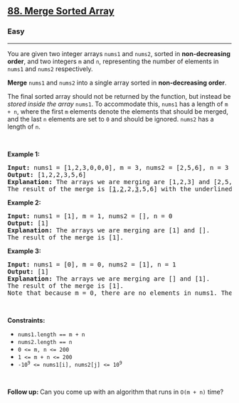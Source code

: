 ​<h2><a href="https://leetcode.com/problems/merge-sorted-array/">88. Merge Sorted Array</a></h2>
<h3>Easy</h3>
<hr />

<div>
  <p>
    You are given two integer arrays <code>nums1</code> and <code>nums2</code>,
    sorted in <strong>non-decreasing order</strong>, and two integers
    <code>m</code> and <code>n</code>, representing the number of elements in
    <code>nums1</code> and <code>nums2</code> respectively.
  </p>

  <p>
    <strong>Merge</strong> <code>nums1</code> and <code>nums2</code> into a
    single array sorted in <strong>non-decreasing order</strong>.
  </p>

  <p>
    The final sorted array should not be returned by the function, but instead
    be <em>stored inside the array </em><code>nums1</code>. To accommodate this,
    <code>nums1</code> has a length of <code>m + n</code>, where the first
    <code>m</code> elements denote the elements that should be merged, and the
    last <code>n</code> elements are set to <code>0</code> and should be
    ignored. <code>nums2</code> has a length of <code>n</code>.
  </p>

  <p>&nbsp;</p>
  <p><strong class="example">Example 1:</strong></p>

  <pre><strong>Input:</strong> nums1 = [1,2,3,0,0,0], m = 3, nums2 = [2,5,6], n = 3
<strong>Output:</strong> [1,2,2,3,5,6]
<strong>Explanation:</strong> The arrays we are merging are [1,2,3] and [2,5,6].
The result of the merge is [<u>1</u>,<u>2</u>,2,<u>3</u>,5,6] with the underlined elements coming from nums1.
</pre>

  <p><strong class="example">Example 2:</strong></p>

  <pre><strong>Input:</strong> nums1 = [1], m = 1, nums2 = [], n = 0
<strong>Output:</strong> [1]
<strong>Explanation:</strong> The arrays we are merging are [1] and [].
The result of the merge is [1].
</pre>

  <p><strong class="example">Example 3:</strong></p>

  <pre><strong>Input:</strong> nums1 = [0], m = 0, nums2 = [1], n = 1
<strong>Output:</strong> [1]
<strong>Explanation:</strong> The arrays we are merging are [] and [1].
The result of the merge is [1].
Note that because m = 0, there are no elements in nums1. The 0 is only there to ensure the merge result can fit in nums1.
</pre>

  <p>&nbsp;</p>
  <p><strong>Constraints:</strong></p>

  <ul>
    <li><code>nums1.length == m + n</code></li>
    <li><code>nums2.length == n</code></li>
    <li><code>0 &lt;= m, n &lt;= 200</code></li>
    <li><code>1 &lt;= m + n &lt;= 200</code></li>
    <li>
      <code>-10<sup>9</sup> &lt;= nums1[i], nums2[j] &lt;= 10<sup>9</sup></code>
    </li>
  </ul>

  <p>&nbsp;</p>
  <p>
    <strong>Follow up: </strong>Can you come up with an algorithm that runs in
    <code>O(m + n)</code> time?
  </p>
</div>
